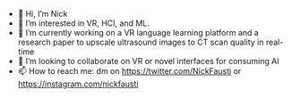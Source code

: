 - 👋 Hi, I’m Nick
- 👀 I’m interested in VR, HCI, and ML.
- 🌱 I’m currently working on a VR language learning platform and a research paper to upscale ultrasound images to CT scan quality in real-time
- 💞️ I’m looking to collaborate on VR or novel interfaces for consuming AI
- 📫 How to reach me: dm on https://twitter.com/NickFausti or https://instagram.com/nickfausti

<!---
ncfausti/ncfausti is a ✨ special ✨ repository because its `README.md` (this file) appears on your GitHub profile.
You can click the Preview link to take a look at your changes.
--->
